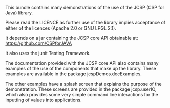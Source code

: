 This bundle contains many demonstrations of the use of the JCSP (CSP for Java) library.

Please read the LICENCE as further use of the library implies acceptance of either of the licences (Apache 2.0 or
GNU LPGL 2.1).

It depends on a jar containing the JCSP core API obtainable at:
https://github.com/CSPforJAVA

It also uses the junit Testing Framework.

The documentation provided with the JCSP core API also contains many examples of the use of the components that make up
the library.  These examples are available in the package jcspDemos.docExamples.

The other examples have a splash screen that explains the purpose of the demonstration.  These screens are provided
in the package jcsp.userIO, which also provides some very simple command line interactions for the inputting of 
values into applications. 
